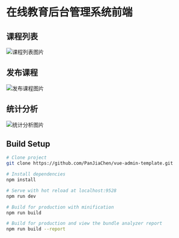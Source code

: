 # 在线教育后台管理系统前端

## 课程列表
![课程列表图片](https://nicklaus-edu.oss-cn-beijing.aliyuncs.com/interview/online-edu-6.png)

## 发布课程
![发布课程图片](https://nicklaus-edu.oss-cn-beijing.aliyuncs.com/interview/online-edu-8.png)

## 统计分析
![统计分析图片](https://nicklaus-edu.oss-cn-beijing.aliyuncs.com/interview/online-edu-7.png)


## Build Setup

```bash
# Clone project
git clone https://github.com/PanJiaChen/vue-admin-template.git

# Install dependencies
npm install

# Serve with hot reload at localhost:9528
npm run dev

# Build for production with minification
npm run build

# Build for production and view the bundle analyzer report
npm run build --report
```
